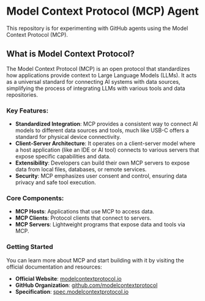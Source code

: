 # Model Context Protocol (MCP) Agent

This repository is for experimenting with GitHub agents using the Model Context Protocol (MCP).

## What is Model Context Protocol?

The Model Context Protocol (MCP) is an open protocol that standardizes how applications provide context to Large Language Models (LLMs). It acts as a universal standard for connecting AI systems with data sources, simplifying the process of integrating LLMs with various tools and data repositories.

### Key Features:

*   **Standardized Integration**: MCP provides a consistent way to connect AI models to different data sources and tools, much like USB-C offers a standard for physical device connectivity.
*   **Client-Server Architecture**: It operates on a client-server model where a host application (like an IDE or AI tool) connects to various servers that expose specific capabilities and data.
*   **Extensibility**: Developers can build their own MCP servers to expose data from local files, databases, or remote services.
*   **Security**: MCP emphasizes user consent and control, ensuring data privacy and safe tool execution.

### Core Components:

*   **MCP Hosts**: Applications that use MCP to access data.
*   **MCP Clients**: Protocol clients that connect to servers.
*   **MCP Servers**: Lightweight programs that expose data and tools via MCP.

### Getting Started

You can learn more about MCP and start building with it by visiting the official documentation and resources:

*   **Official Website**: [modelcontextprotocol.io](https://modelcontextprotocol.io/)
*   **GitHub Organization**: [github.com/modelcontextprotocol](https://github.com/modelcontextprotocol)
*   **Specification**: [spec.modelcontextprotocol.io](https://spec.modelcontextprotocol.io/specification/)
